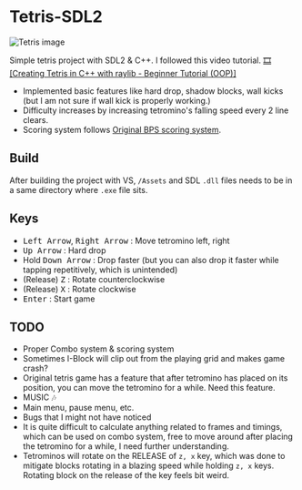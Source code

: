 # Tetris-SDL2

![Tetris image](https://i.imgur.com/8w5VpdC.png)

Simple tetris project with SDL2 & C++.
I followed this video tutorial. [🎞 [Creating Tetris in C++ with raylib - Beginner Tutorial (OOP)]](https://youtu.be/wVYKG_ch4yM)

- Implemented basic features like hard drop, shadow blocks, wall kicks (but I am not sure if wall kick is properly working.)
- Difficulty increases by increasing tetromino's falling speed every 2 line clears.
- Scoring system follows [Original BPS scoring system](https://tetris.wiki/Scoring#Recent_guideline_compatible_games).

## Build
After building the project with VS, `/Assets` and SDL `.dll` files needs to be in a same directory where `.exe` file sits.

## Keys
- <kbd>Left Arrow</kbd>, <kbd>Right Arrow</kbd> : Move tetromino left, right
- <kbd>Up Arrow</kbd> : Hard drop
- Hold <kbd>Down Arrow</kbd> : Drop faster (but you can also drop it faster while tapping repetitively, which is unintended)
- (Release) <kbd>Z</kbd> : Rotate counterclockwise
- (Release) <kbd>X</kbd> : Rotate clockwise
- <kbd>Enter</kbd> : Start game

## TODO
- Proper Combo system & scoring system
- Sometimes I-Block will clip out from the playing grid and makes game crash?
- Original tetris game has a feature that after tetromino has placed on its position, you can move the tetromino for a while. Need this feature.
- MUSIC 🎶
- Main menu, pause menu, etc.
- Bugs that I might not have noticed
- It is quite difficult to calculate anything related to frames and timings, which can be used on combo system, free to move around after placing the tetromino for a while, I need further understanding.
- Tetrominos will rotate on the RELEASE of `z, x` key, which was done to mitigate blocks rotating in a blazing speed while holding `z, x` keys. Rotating block on the release of the key feels bit weird.

